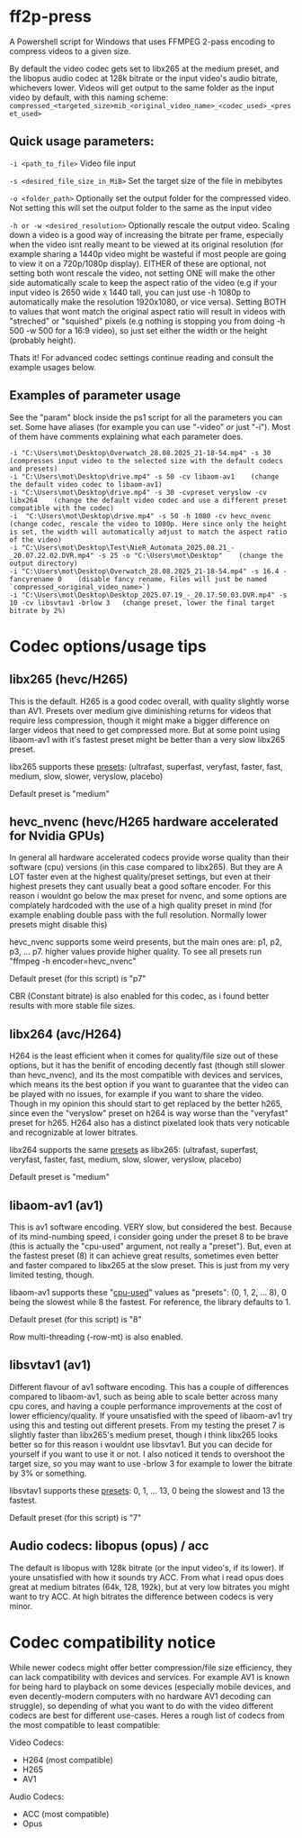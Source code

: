 # ff2p-press
A Powershell script for Windows that uses FFMPEG 2-pass encoding to compress videos to a given size.

By default the video codec gets set to libx265 at the medium preset, and the libopus audio codec at 128k bitrate or the input video's audio bitrate, whichevers lower.
Videos will get output to the same folder as the input video by default, with this naming scheme: `compressed_<targeted_size>mib_<original_video_name>_<codec_used>_<preset_used>`

## Quick usage parameters:
`-i <path_to_file>` Video file input

`-s <desired_file_size_in_MiB>` Set the target size of the file in mebibytes

`-o <folder_path>` Optionally set the output folder for the compressed video. Not setting this will set the output folder to the same as the input video

`-h or -w <desired_resolution>` Optionally rescale the output video. Scaling down a video is a good way of increasing the bitrate per frame, especially when the video isnt really meant to be viewed at its original resolution (for example sharing a 1440p video might be wasteful if most people are going to view it on a 720p/1080p display). EITHER of these are optional, not setting both wont rescale the video, not setting ONE will make the other side automatically scale to keep the aspect ratio of the video (e.g if your input video is 2650 wide x 1440 tall, you can just use -h 1080p to automatically make the resolution 1920x1080, or vice versa). Setting BOTH to values that wont match the original aspect ratio will result in videos with "streched" or "squished" pixels (e.g nothing is stopping you from doing -h 500 -w 500 for a 16:9 video), so just set either the width or the height (probably height).  

Thats it! For advanced codec settings continue reading and consult the example usages below.

## Examples of parameter usage
See the "param" block inside the ps1 script for all the parameters you can set. Some have aliases (for example you can use "-video" _or_ just "-i"). Most of them have comments explaining what each parameter does.

```
-i "C:\Users\mot\Desktop\Overwatch_28.08.2025_21-18-54.mp4" -s 30    (compresses input video to the selected size with the default codecs and presets)
-i "C:\Users\mot\Desktop\drive.mp4" -s 50 -cv libaom-av1    (change the default video codec to libaom-av1)
-i "C:\Users\mot\Desktop\drive.mp4" -s 30 -cvpreset veryslow -cv libx264    (change the default video codec and use a different preset compatible with the codec)
-i  "C:\Users\mot\Desktop\drive.mp4" -s 50 -h 1080 -cv hevc_nvenc    (change codec, rescale the video to 1080p. Here since only the height is set, the width will automatically adjust to match the aspect ratio of the video)
-i "C:\Users\mot\Desktop\Test\NieR_Automata_2025.08.21_-_20.07.22.02.DVR.mp4" -s 25 -o "C:\Users\mot\Desktop"    (change the output directory)
-i "C:\Users\mot\Desktop\Overwatch_28.08.2025_21-18-54.mp4" -s 16.4 -fancyrename 0    (disable fancy rename. Files will just be named `compressed_<original_video_name>`)
-i "C:\Users\mot\Desktop\Desktop_2025.07.19_-_20.17.50.03.DVR.mp4" -s 10 -cv libsvtav1 -brlow 3   (change preset, lower the final target bitrate by 2%)
```

# Codec options/usage tips

## libx265 (hevc/H265)
This is the default. H265 is a good codec overall, with quality slightly worse than AV1. Presets over medium give diminishing returns for videos that require less compression, though it might make a bigger difference on larger videos that need to get compressed more. But at some point using libaom-av1 with it's fastest preset might be better than a very slow libx265 preset.

libx265 supports these [presets](https://x265.readthedocs.io/en/master/presets.html): (ultrafast, superfast, veryfast, faster, fast, medium, slow, slower, veryslow, placebo)

Default preset is "medium"

## hevc_nvenc (hevc/H265 hardware accelerated for Nvidia GPUs)
In general all hardware accelerated codecs provide worse quality than their software (cpu) versions (in this case compared to libx265). But they are A LOT faster even at the highest quality/preset settings, but even at their highest presets they cant usually beat a good softare encoder.
For this reason i wouldnt go below the max preset for nvenc, and some options are complately hardcoded with the use of a high quality preset in mind (for example enabling double pass with the full resolution. Normally lower presets might disable this)

hevc_nvenc supports some weird presents, but the main ones are: p1, p2, p3, ... p7. higher values provide higher quality. To see all presets run "ffmpeg -h encoder=hevc_nvenc"

Default preset (for this script) is "p7"

CBR (Constant bitrate) is also enabled for this codec, as i found better results with more stable file sizes.

## libx264 (avc/H264)
H264 is the least efficient when it comes for quality/file size out of these options, but it has the benifit of encoding decently fast (though still slower than hevc_nvenc), and its the most compatible with devices and services, which means its the best option if you want to guarantee that the video can be played with no issues, for example if you want to share the video. Though in my opinion this should start to get replaced by the better h265, since even the "veryslow" preset on h264 is way worse than the "veryfast" preset for h265. H264 also has a distinct pixelated look thats very noticable and recognizable at lower bitrates.

libx264 supports the same [presets](https://trac.ffmpeg.org/wiki/Encode/H.264#a2.Chooseapresetandtune) as libx265: (ultrafast, superfast, veryfast, faster, fast, medium, slow, slower, veryslow, placebo)

Default preset is "medium"

## libaom-av1 (av1)
This is av1 software encoding. VERY slow, but considered the best. Because of its mind-numbing speed, i consider going under the preset 8 to be brave (this is actually the "cpu-used" argument, not really a "preset").
But, even at the fastest preset (8) it can achieve great results, sometimes even better and faster compared to libx265 at the slow preset. This is just from my very limited testing, though.

libaom-av1 supports these "[cpu-used](https://ffmpeg.org/ffmpeg-codecs.html#libaom_002dav1)" values as "presets": (0, 1, 2, ... 8), 0 being the slowest while 8 the fastest. For reference, the library defaults to 1.

Default preset (for this script) is "8"

Row multi-threading (-row-mt) is also enabled.

## libsvtav1 (av1)
Different flavour of av1 software encoding. This has a couple of differences compared to libaom-av1, such as being able to scale better across many cpu cores, and having a couple performance improvements at the cost of lower efficiency/quality. If youre unsatisfied with the speed of libaom-av1 try using this and testing out different presets. From my testing the preset 7 is slightly faster than libx265's medium preset, though i think libx265 looks better so for this reason i wouldnt use libsvtav1. But you can decide for yourself if you want to use it or not. I also noticed it tends to overshoot the target size, so you may want to use -brlow 3 for example to lower the bitrate by 3% or something.

libsvtav1 supports these [presets](https://gitlab.com/AOMediaCodec/SVT-AV1/-/blob/master/Docs/Parameters.md#options): 0, 1, ... 13, 0 being the slowest and 13 the fastest. 

Default preset (for this script) is "7"

## Audio codecs: libopus (opus) / acc
The default is libopus with 128k bitrate (or the input video's, if its lower). If youre unsatisfied with how it sounds try ACC. From what i read opus does great at medium bitrates (64k, 128, 192k), but at very low bitrates you might want to try ACC. At high bitrates the difference between codecs is very minor.

# Codec compatibility notice

While newer codecs might offer better compression/file size efficiency, they can lack compatibility with devices and services. For example AV1 is known for being hard to playback on some devices (especially mobile devices, and even decently-modern computers with no hardware AV1 decoding can struggle), so depending of what you want to do with the video different codecs are best for different use-cases. Heres a rough list of codecs from the most compatible to least compatible:

Video Codecs:
- H264 (most compatible)
- H265
- AV1

Audio Codecs:
- ACC (most compatible)
- Opus